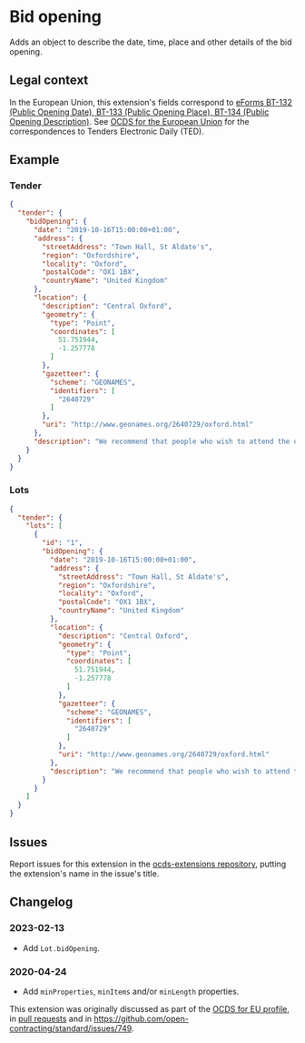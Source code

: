 # Bid opening

Adds an object to describe the date, time, place and other details of the bid opening.

## Legal context

In the European Union, this extension's fields correspond to [eForms BT-132 (Public Opening Date), BT-133 (Public Opening Place), BT-134 (Public Opening Description)](https://github.com/eForms/eForms). See [OCDS for the European Union](http://standard.open-contracting.org/profiles/eu/master/en/) for the correspondences to Tenders Electronic Daily (TED).

## Example

### Tender

```json
{
  "tender": {
    "bidOpening": {
      "date": "2019-10-16T15:00:00+01:00",
      "address": {
        "streetAddress": "Town Hall, St Aldate's",
        "region": "Oxfordshire",
        "locality": "Oxford",
        "postalCode": "OX1 1BX",
        "countryName": "United Kingdom"
      },
      "location": {
        "description": "Central Oxford",
        "geometry": {
          "type": "Point",
          "coordinates": [
            51.751944,
            -1.257778
          ]
        },
        "gazetteer": {
          "scheme": "GEONAMES",
          "identifiers": [
            "2640729"
          ]
        },
        "uri": "http://www.geonames.org/2640729/oxford.html"
      },
      "description": "We recommend that people who wish to attend the opening register on this page: https://wwww.example.org/register"
    }
  }
}
```

### Lots

```json
{
  "tender": {
    "lots": [
      {
        "id": "1",
        "bidOpening": {
          "date": "2019-10-16T15:00:00+01:00",
          "address": {
            "streetAddress": "Town Hall, St Aldate's",
            "region": "Oxfordshire",
            "locality": "Oxford",
            "postalCode": "OX1 1BX",
            "countryName": "United Kingdom"
          },
          "location": {
            "description": "Central Oxford",
            "geometry": {
              "type": "Point",
              "coordinates": [
                51.751944,
                -1.257778
              ]
            },
            "gazetteer": {
              "scheme": "GEONAMES",
              "identifiers": [
                "2640729"
              ]
            },
            "uri": "http://www.geonames.org/2640729/oxford.html"
          },
          "description": "We recommend that people who wish to attend the opening register on this page: https://wwww.example.org/register"
        }
      }
    ]
  }
}
```

## Issues

Report issues for this extension in the [ocds-extensions repository](https://github.com/open-contracting/ocds-extensions/issues), putting the extension's name in the issue's title.

## Changelog

### 2023-02-13

* Add `Lot.bidOpening`.

### 2020-04-24

* Add `minProperties`, `minItems` and/or `minLength` properties.

This extension was originally discussed as part of the [OCDS for EU profile](https://github.com/open-contracting-extensions/european-union/issues), in [pull requests](https://github.com/open-contracting-extensions/ocds_bidOpening_extension/pulls?q=is%3Apr+is%3Aclosed) and in <https://github.com/open-contracting/standard/issues/749>.
